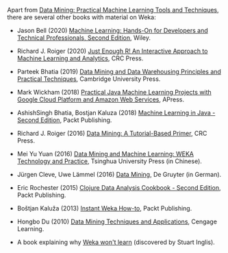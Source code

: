 Apart from [Data Mining: Practical Machine Learning Tools and Techniques](https://cs.waikato.ac.nz/ml/weka/book.html), there are several other books with material on Weka:

* Jason Bell (2020) [Machine Learning: Hands-On for Developers and Technical Professionals, Second Edition](https://onlinelibrary.wiley.com/doi/book/10.1002/9781119642183), Wiley. 

* Richard J. Roiger (2020) [Just Enough R! An Interactive Approach to Machine Learning and Analytics](https://www.routledge.com/Just-Enough-R-An-Interactive-Approach-to-Machine-Learning-and-Analytics/Roiger/p/book/9780367439149), CRC Press.

* Parteek Bhatia (2019) [Data Mining and Data Warehousing Principles and Practical Techniques](https://www.cambridge.org/core/books/data-mining-and-data-warehousing/99F52A8854D61001961EBAB0E0536A8A), Cambridge University Press.

* Mark Wickham (2018) [Practical Java Machine Learning Projects with Google Cloud Platform and Amazon Web Services](https://www.apress.com/us/book/9781484239506), APress.

* AshishSingh Bhatia, Bostjan Kaluza (2018) [Machine Learning in Java - Second Edition](https://www.packtpub.com/au/big-data-and-business-intelligence/machine-learning-java-second-edition#tab-label-additional), Packt Publishing.

* Richard J. Roiger (2016) [Data Mining: A Tutorial-Based Primer](https://www.crcpress.com/Data-Mining-A-Tutorial-Based-Primer-Second-Edition/Roiger/p/book/9781498763974), CRC Press.

* Mei Yu Yuan (2016) [Data Mining and Machine Learning: WEKA Technology and Practice](http://www.tup.tsinghua.edu.cn/bookscenter/book_06518101.html), Tsinghua University Press (in Chinese).

* Jürgen Cleve, Uwe Lämmel (2016) [Data Mining](https://www.worldcat.org/title/data-mining/oclc/945130543), De Gruyter (in German).

* Eric Rochester (2015) [Clojure Data Analysis Cookbook - Second Edition](https://subscription.packtpub.com/book/application_development/9781784390297), Packt Publishing.

* Boštjan Kaluža (2013) [Instant Weka How-to](https://www.oreilly.com/library/view/instant-weka-how-to/9781782163862), Packt Publishing.

* Hongbo Du (2010) [Data Mining Techniques and Applications](https://cengage.co.nz/product/title/data-mining-techniques-and-applications/isbn/9781844808915), Cengage Learning.

* A book explaining why [Weka won't learn](https://www.cs.waikato.ac.nz/~ml/images/weka_wont_learn.gif) (discovered by Stuart Inglis).
